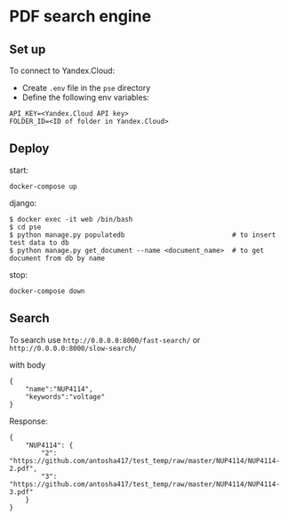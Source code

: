 # PDF search engine

## Set up

To connect to Yandex.Cloud:
- Create `.env` file in the `pse` directory
- Define the following env variables:
```
API_KEY=<Yandex.Cloud API key>
FOLDER_ID=<ID of folder in Yandex.Cloud>
```

## Deploy

start:
```shell script
docker-compose up
```

django:
```shell script
$ docker exec -it web /bin/bash
$ cd pse
$ python manage.py populatedb                           # to insert test data to db
$ python manage.py get_document --name <document_name>  # to get document from db by name
```

stop:
```shell script
docker-compose down
```

## Search

To search use `http://0.0.0.0:8000/fast-search/` or `http://0.0.0.0:8000/slow-search/`

with body
```
{
    "name":"NUP4114",
    "keywords":"voltage"
}
```

Response:
```
{
    "NUP4114": {
        "2": "https://github.com/antosha417/test_temp/raw/master/NUP4114/NUP4114-2.pdf",
        "3": "https://github.com/antosha417/test_temp/raw/master/NUP4114/NUP4114-3.pdf"
    }
}
```
